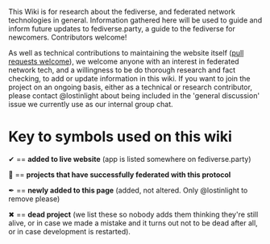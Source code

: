 This Wiki is for research about the fediverse, and federated network technologies in general. Information gathered here will be used to guide and inform future updates to fediverse.party, a guide to the fediverse for newcomers. Contributors welcome!

As well as technical contributions to maintaining the website itself ([pull requests welcome](https://gitlab.com/fediverse/fediverse.gitlab.io/blob/master/CONTRIBUTING.md)), we welcome anyone with an interest in federated network tech, and a willingness to be do thorough research and fact checking, to add or update information in this wiki. If you want to join the project on an ongoing basis, either as a technical or research contributor, please contact @lostinlight about being included in the 'general discussion' issue we currently use as our internal group chat.

# Key to symbols used on this wiki

&#10004; == **added to live website** (app is listed somewhere on fediverse.party)

🎉 == **projects that have successfully federated with this protocol**

&#10002; == **newly added to this page** (added, not altered. Only @lostinlight to remove please)

&#10006; == **dead project** (we list these so nobody adds them thinking they're still alive, or in case we made a mistake and it turns out not to be dead after all, or in case development is restarted).